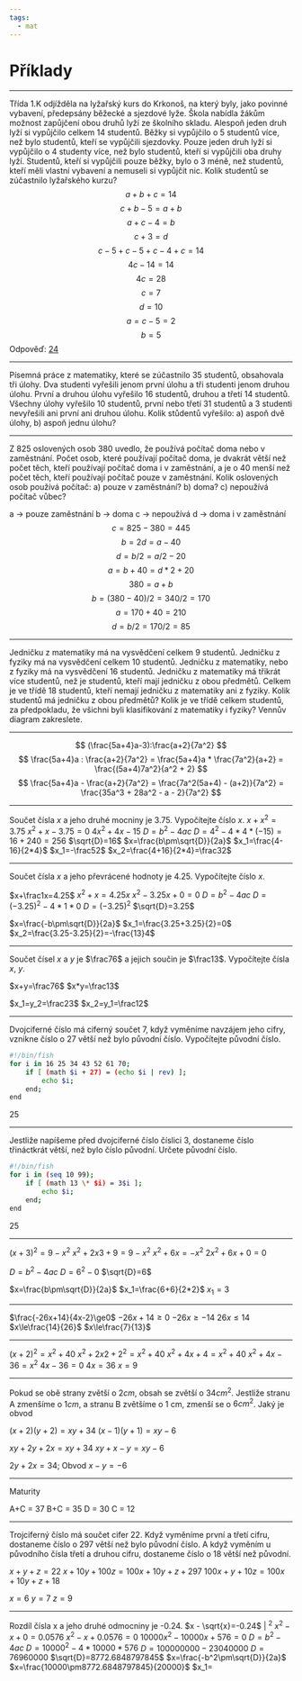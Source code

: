 ```yaml
---
tags:
  - mat
---
```

# Příklady
---
Třída 1.K odjížděla na lyžařský kurs do Krkonoš, na který byly, jako povinné vybavení, předepsány běžecké a sjezdové lyže. Škola nabídla žákům možnost zapůjčení obou druhů lyží ze školního skladu. Alespoň jeden druh lyží si vypůjčilo celkem 14 studentů. Běžky si vypůjčilo o 5 studentů více, než bylo studentů, kteří se vypůjčili sjezdovky. Pouze jeden druh lyží si vypůjčilo o 4 studenty více, než bylo studentů, kteří si vypůjčili oba druhy lyží. Studentů, kteří si vypůjčili pouze běžky, bylo o 3 méně, než studentů, kteří měli vlastní vybavení a nemuseli si vypůjčit nic. Kolik studentů se zúčastnilo lyžařského kurzu?
$$a+b+c=14$$
$$c+b-5 = a+b$$
$$a+c-4=b$$
$$c+3=d$$
$$c-5+c-5+c-4+c=14$$
$$4c-14=14$$
$$4c=28$$
$$c=7$$
$$d=10$$
$$a=c-5=2$$
$$b=5$$
Odpověď: <u>24</u>

---
Písemná práce z matematiky, které se zúčastnilo 35 studentů, obsahovala tři úlohy. Dva studenti vyřešili jenom první úlohu a tři studenti jenom druhou úlohu. První a druhou úlohu vyřešilo 16 studentů, druhou a třetí 14 studentů. Všechny úlohy vyřešilo 10 studentů, první nebo třetí 31 studentů a 3 studenti nevyřešili ani první ani druhou úlohu. Kolik stůdentů vyřešilo: a) aspoň dvě úlohy, b) aspoň jednu úlohu?

---
Z 825 oslovených osob 380 uvedlo, že používá počítač doma nebo v zaměstnání. Počet osob, které používají počítač doma, je dvakrát větší než počet těch, kteří používají počítač doma i v zaměstnání, a je o 40 menší než počet těch, kteří používají počítač pouze v zaměstnání. Kolik oslovených osob používá počítač:
a) pouze v zaměstnání?	b) doma?	c) nepoužívá počítač vůbec?

a -> pouze zaměstnání
b -> doma
c -> nepoužívá
d -> doma i v zaměstnání
$$c = 825-380 = 445$$
$$b = 2d = a - 40$$
$$d = b/2 = a/2 - 20$$
$$a = b + 40 = d*2 + 20$$
$$380 = a + b$$
$$b = (380 - 40) / 2 = 340 / 2 = 170$$
$$a = 170 + 40 = 210$$
$$d = b/2 = 170/2 = 85$$

---
Jedničku z matematiky má na vysvědčení celkem 9 studentů. Jedničku z fyziky má na vysvědčení celkem 10 studentů. Jedničku z matematiky, nebo z fyziky má na vysvědčení 16 studentů. Jedničku z matematiky má třikrát více studentů, než je studentů, kteří mají jedničku z obou předmětů. Celkem je ve třídě 18 studentů, kteří nemají jedničku z matematiky ani z fyziky. Kolik studentů má jedničku z obou předmětů? Kolik je ve třídě celkem studentů, za předpokladu, že všichni byli klasifikování z matematiky i fyziky? Vennův diagram zakreslete.

---
$$
(\frac{5a+4}a-3):\frac{a+2}{7a^2}
$$
$$
\frac{5a+4}a : \frac{a+2}{7a^2} = \frac{5a+4}a * \frac{7a^2}{a+2} = \frac{(5a+4)7a^2}{a^2 + 2}
$$
$$
\frac{5a+4}a - \frac{a+2}{7a^2} = \frac{7a^2(5a+4) - (a+2)}{7a^2} = \frac{35a^3 + 28a^2 - a - 2}{7a^2}
$$

----

Součet čísla $x$ a jeho druhé mocniny je $3.75$. Vypočítejte číslo $x$.
$x+x^2=3.75$
$x^2+x-3.75=0$
$4x^2+4x-15$
$D=b^2-4ac$
$D=4^2-4*4*(-15)=16+240=256$
$\sqrt{D}=16$
$x=\frac{b\pm\sqrt{D}}{2a}$
$x_1=\frac{4-16}{2*4}$
$x_1=-\frac52$
$x_2=\frac{4+16}{2*4}=\frac32$

---

Součet čísla $x$ a jeho převrácené hodnoty je $4.25$. Vypočítejte číslo $x$.

$x+\frac1x=4.25$
$x^2+x=4.25x$
$x^2-3.25x+0=0$
$D=b^2-4ac$
$D=(-3.25)^2-4*1*0$
$D=(-3.25)^2$
$\sqrt{D}=3.25$

$x=\frac{-b\pm\sqrt{D}}{2a}$
$x_1=\frac{3.25+3.25}{2}=0$
$x_2=\frac{3.25-3.25}{2}=-\frac{13}4$

---

Součet čísel $x$ a $y$ je $\frac76$ a jejich součin je $\frac13$. Vypočítejte čísla $x$, $y$.

$x+y=\frac76$
$x*y=\frac13$

$x_1=y_2=\frac23$
$x_2=y_1=\frac12$

---

Dvojciferné číslo má ciferný součet $7$, když vyměníme navzájem jeho cifry, vznikne číslo o $27$ větší než bylo původní číslo. Vypočítejte původní číslo.

```sh
#!/bin/fish
for i in 16 25 34 43 52 61 70;
	if [ (math $i + 27) = (echo $i | rev) ];
		echo $i;
	end;
end
```

25

---

Jestliže napíšeme před dvojciferné číslo číslici $3$, dostaneme číslo třináctkrát větší, než bylo číslo původní. Určete původní číslo.

```sh
#!/bin/fish
for i in (seq 10 99);
	if [ (math 13 \* $i) = 3$i ];
		echo $i;
	end;
end
```

25


---

$(x+3)^2=9-x^2$
$x^2+2x3+9=9-x^2$
$x^2+6x=-x^2$
$2x^2+6x+0=0$

$D=b^2-4ac$
$D=6^2-0$
$\sqrt{D}=6$

$x=\frac{b\pm\sqrt{D}}{2a}$
$x_1=\frac{6+6}{2*2}$
$x_1=3$

---

$\frac{-26x+14}{4x-2}\ge0$
$-26x+14\ge0$
$-26x\ge-14$
$26x\le14$
$x\le\frac{14}{26}$
$x\le\frac{7}{13}$

---

$(x+2)^2=x^2+40$
$x^2+2x2+2^2=x^2+40$
$x^2+4x+4=x^2+40$
$x^2+4x-36=x^2$
$4x-36=0$
$4x=36$
$x=9$

---

Pokud se obě strany zvětší o $2 cm$, obsah se zvětší o $34cm^2$.
Jestliže stranu A zmenšíme o $1 cm$, a stranu B zvětšíme o 1 cm, zmenší se o $6cm^2$.
Jaký je obvod

$(x+2)(y+2)=xy+34$
$(x-1)(y+1)=xy-6$

$xy+2y+2x=xy+34$
$xy+x-y=xy-6$

$2y+2x=34$; Obvod
$x-y=-6$

---

Maturity

A+C = 37
B+C = 35
D = 30
C = 12


---

Trojciferný číslo má součet cifer 22. Když vyměníme první a třetí cifru, dostaneme číslo o 297 větší než bylo původní číslo. A když vyměním u původního čísla třetí a druhou cifru, dostaneme číslo o 18 větší než původní.

$x+y+z=22$
$x+10y+100z=100x+10y+z+297$
$100x+y+10z=100x+10y+z+18$

$x=6$
$y=7$
$z=9$

---

Rozdíl čísla x a jeho druhé odmocniny je -0.24.
$x - \sqrt{x}=-0.24$ | $^2$
$x^2-x+0=0.0576$
$x^2-x+0.0576=0$
$10000x^2-10000x+576=0$
$D=b^2-4ac$
$D=10000^2-4*10000*576$
$D=100000000-23040000$
$D=76960000$
$\sqrt{D}=8772.6848797845$
$x=\frac{-b^2\pm\sqrt{D}}{2a}$
$x=\frac{10000\pm8772.6848797845}{20000}$
$x_1=